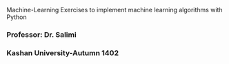 Machine-Learning
Exercises to implement machine learning algorithms with Python
### Professor: Dr. Salimi
### Kashan University-Autumn 1402
